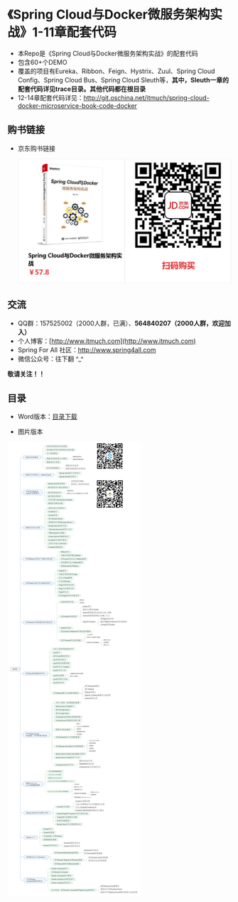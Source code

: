 # 《Spring Cloud与Docker微服务架构实战》1-11章配套代码

* 本Repo是《Spring Cloud与Docker微服务架构实战》的配套代码
* 包含60+个DEMO
* 覆盖的项目有Eureka、Ribbon、Feign、Hystrix、Zuul、Spring Cloud Config、Spring Cloud Bus、Spring Cloud Sleuth等，**其中，Sleuth一章的配套代码详见trace目录。其他代码都在根目录**
* 12-14章配套代码详见：<http://git.oschina.net/itmuch/spring-cloud-docker-microservice-book-code-docker>






## 购书链接

* 京东购书链接

  ![](ad/jd-购书链接.png)







## 交流

* QQ群：157525002（2000人群，已满）、**564840207（2000人群，欢迎加入）**
* 个人博客：[http://www.itmuch.com](http://www.itmuch.com)
* Spring For All 社区：<http://www.spring4all.com>
* 微信公众号：往下翻 ^_^


**敬请关注！！**






## 目录

* Word版本：[目录下载](ad/catalog.doc)

* 图片版本

![](ad/catalog.png)
